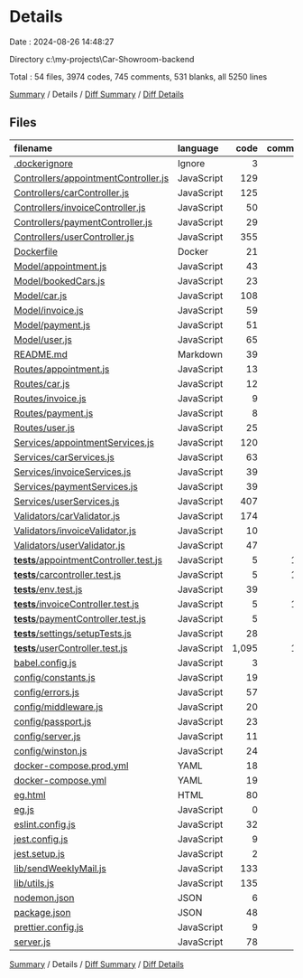 # Details

Date : 2024-08-26 14:48:27

Directory c:\\my-projects\\Car-Showroom-backend

Total : 54 files,  3974 codes, 745 comments, 531 blanks, all 5250 lines

[Summary](results.md) / Details / [Diff Summary](diff.md) / [Diff Details](diff-details.md)

## Files
| filename | language | code | comment | blank | total |
| :--- | :--- | ---: | ---: | ---: | ---: |
| [.dockerignore](/.dockerignore) | Ignore | 3 | 0 | 3 | 6 |
| [Controllers/appointmentController.js](/Controllers/appointmentController.js) | JavaScript | 129 | 0 | 9 | 138 |
| [Controllers/carController.js](/Controllers/carController.js) | JavaScript | 125 | 0 | 9 | 134 |
| [Controllers/invoiceController.js](/Controllers/invoiceController.js) | JavaScript | 50 | 0 | 5 | 55 |
| [Controllers/paymentController.js](/Controllers/paymentController.js) | JavaScript | 29 | 0 | 3 | 32 |
| [Controllers/userController.js](/Controllers/userController.js) | JavaScript | 355 | 20 | 44 | 419 |
| [Dockerfile](/Dockerfile) | Docker | 21 | 2 | 15 | 38 |
| [Model/appointment.js](/Model/appointment.js) | JavaScript | 43 | 0 | 5 | 48 |
| [Model/bookedCars.js](/Model/bookedCars.js) | JavaScript | 23 | 0 | 4 | 27 |
| [Model/car.js](/Model/car.js) | JavaScript | 108 | 0 | 6 | 114 |
| [Model/invoice.js](/Model/invoice.js) | JavaScript | 59 | 0 | 4 | 63 |
| [Model/payment.js](/Model/payment.js) | JavaScript | 51 | 0 | 5 | 56 |
| [Model/user.js](/Model/user.js) | JavaScript | 65 | 0 | 5 | 70 |
| [README.md](/README.md) | Markdown | 39 | 0 | 20 | 59 |
| [Routes/appointment.js](/Routes/appointment.js) | JavaScript | 13 | 0 | 11 | 24 |
| [Routes/car.js](/Routes/car.js) | JavaScript | 12 | 0 | 10 | 22 |
| [Routes/invoice.js](/Routes/invoice.js) | JavaScript | 9 | 0 | 7 | 16 |
| [Routes/payment.js](/Routes/payment.js) | JavaScript | 8 | 0 | 6 | 14 |
| [Routes/user.js](/Routes/user.js) | JavaScript | 25 | 0 | 9 | 34 |
| [Services/appointmentServices.js](/Services/appointmentServices.js) | JavaScript | 120 | 1 | 21 | 142 |
| [Services/carServices.js](/Services/carServices.js) | JavaScript | 63 | 0 | 11 | 74 |
| [Services/invoiceServices.js](/Services/invoiceServices.js) | JavaScript | 39 | 0 | 5 | 44 |
| [Services/paymentServices.js](/Services/paymentServices.js) | JavaScript | 39 | 0 | 5 | 44 |
| [Services/userServices.js](/Services/userServices.js) | JavaScript | 407 | 3 | 60 | 470 |
| [Validators/carValidator.js](/Validators/carValidator.js) | JavaScript | 174 | 0 | 4 | 178 |
| [Validators/invoiceValidator.js](/Validators/invoiceValidator.js) | JavaScript | 10 | 0 | 2 | 12 |
| [Validators/userValidator.js](/Validators/userValidator.js) | JavaScript | 47 | 0 | 6 | 53 |
| [__tests__/appointmentController.test.js](/__tests__/appointmentController.test.js) | JavaScript | 5 | 177 | 25 | 207 |
| [__tests__/carcontroller.test.js](/__tests__/carcontroller.test.js) | JavaScript | 5 | 173 | 15 | 193 |
| [__tests__/env.test.js](/__tests__/env.test.js) | JavaScript | 39 | 0 | 9 | 48 |
| [__tests__/invoiceController.test.js](/__tests__/invoiceController.test.js) | JavaScript | 5 | 131 | 15 | 151 |
| [__tests__/paymentController.test.js](/__tests__/paymentController.test.js) | JavaScript | 5 | 96 | 9 | 110 |
| [__tests__/settings/setupTests.js](/__tests__/settings/setupTests.js) | JavaScript | 28 | 12 | 8 | 48 |
| [__tests__/userController.test.js](/__tests__/userController.test.js) | JavaScript | 1,095 | 111 | 66 | 1,272 |
| [babel.config.js](/babel.config.js) | JavaScript | 3 | 0 | 1 | 4 |
| [config/constants.js](/config/constants.js) | JavaScript | 19 | 0 | 1 | 20 |
| [config/errors.js](/config/errors.js) | JavaScript | 57 | 0 | 1 | 58 |
| [config/middleware.js](/config/middleware.js) | JavaScript | 20 | 1 | 3 | 24 |
| [config/passport.js](/config/passport.js) | JavaScript | 23 | 2 | 4 | 29 |
| [config/server.js](/config/server.js) | JavaScript | 11 | 0 | 3 | 14 |
| [config/winston.js](/config/winston.js) | JavaScript | 24 | 0 | 4 | 28 |
| [docker-compose.prod.yml](/docker-compose.prod.yml) | YAML | 18 | 6 | 3 | 27 |
| [docker-compose.yml](/docker-compose.yml) | YAML | 19 | 6 | 3 | 28 |
| [eg.html](/eg.html) | HTML | 80 | 0 | 1 | 81 |
| [eg.js](/eg.js) | JavaScript | 0 | 0 | 1 | 1 |
| [eslint.config.js](/eslint.config.js) | JavaScript | 32 | 0 | 2 | 34 |
| [jest.config.js](/jest.config.js) | JavaScript | 9 | 1 | 7 | 17 |
| [jest.setup.js](/jest.setup.js) | JavaScript | 2 | 0 | 1 | 3 |
| [lib/sendWeeklyMail.js](/lib/sendWeeklyMail.js) | JavaScript | 133 | 0 | 12 | 145 |
| [lib/utils.js](/lib/utils.js) | JavaScript | 135 | 1 | 28 | 164 |
| [nodemon.json](/nodemon.json) | JSON | 6 | 0 | 1 | 7 |
| [package.json](/package.json) | JSON | 48 | 0 | 1 | 49 |
| [prettier.config.js](/prettier.config.js) | JavaScript | 9 | 0 | 1 | 10 |
| [server.js](/server.js) | JavaScript | 78 | 2 | 12 | 92 |

[Summary](results.md) / Details / [Diff Summary](diff.md) / [Diff Details](diff-details.md)
